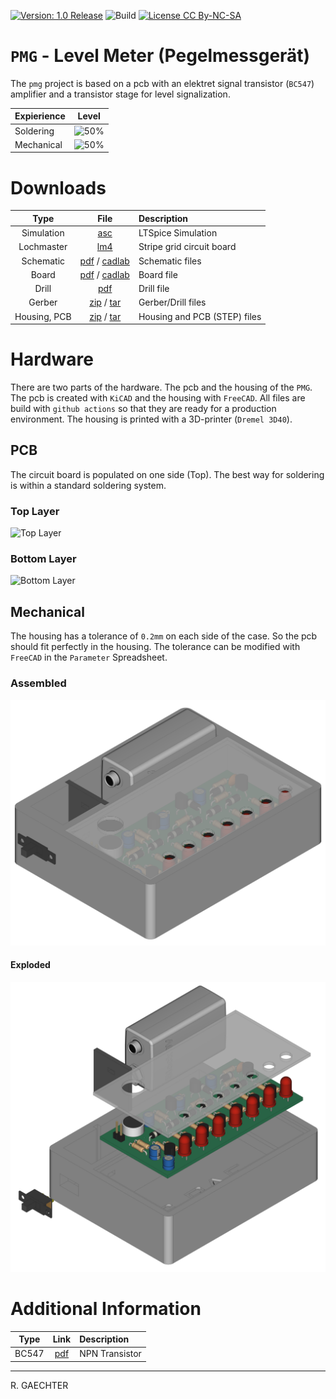 [![Version: 1.0 Release](https://img.shields.io/badge/Version-1.0%20Release-green.svg)](https://github.com/0x007e/pmg) ![Build](https://github.com/0x007e/pmg/actions/workflows/build.yml/badge.svg?branch=main) [![License CC By-NC-SA](https://img.shields.io/badge/Hardware-CC--BY--NC--SA--4.0-lightgrey)](https://creativecommons.org/licenses/by-nc-sa/4.0/legalcode)

# `PMG` - Level Meter (Pegelmessgerät)

The `pmg` project is based on a pcb with an elektret signal transistor (`BC547`) amplifier and a transistor stage for level signalization.

| Expierience | Level |
|:------------|:-----:|
| Soldering   | ![50%](https://progress-bar.xyz/25?progress_color=00ff00&suffix=%20Low&width=120) |
| Mechanical  | ![50%](https://progress-bar.xyz/25?progress_color=0000ff&suffix=%20Low&width=120) |

# Downloads

| Type      | File               | Description              |
|:---------:|:------------------:|:-------------------------|
| Simulation | [asc](https://github.com/0x007E/pmg/raw/refs/heads/main/PMG.asc) | LTSpice Simulation | 
| Lochmaster | [lm4](https://github.com/0x007E/pmg/raw/refs/heads/main/PMG.LM4) | Stripe grid circuit board | 
| Schematic | [pdf](https://github.com/0x007E/pmg/releases/latest/download/schematic.pdf) / [cadlab](https://cadlab.io/project/?/main/files)     | Schematic files          |
| Board     | [pdf](https://github.com/0x007E/pmg/releases/latest/download/pcb.pdf) / [cadlab](https://cadlab.io/project/?/main/files)     | Board file               |
| Drill     | [pdf](https://github.com/0x007E/pmg/releases/latest/download/drill.pdf) | Drill file               |
| Gerber    | [zip](https://github.com/0x007E/pmg/releases/latest/download/kicad.zip) / [tar](https://github.com/0x007E/pmg/releases/latest/download/kicad.tar.gz)                | Gerber/Drill files       |
| Housing, PCB | [zip](https://github.com/0x007E/pmg/releases/latest/download/freecad.zip) / [tar](https://github.com/0x007E/pmg/releases/latest/download/freecad.tar.gz) | Housing and PCB (STEP) files     |

# Hardware

There are two parts of the hardware. The pcb and the housing of the `PMG`. The pcb is created with `KiCAD` and the housing with `FreeCAD`. All files are build with `github actions` so that they are ready for a production environment. The housing is printed with a 3D-printer (`Dremel 3D40`).

## PCB

The circuit board is populated on one side (Top). The best way for soldering is within a standard soldering system.

### Top Layer

![Top Layer](https://github.com/0x007E/pmg/releases/latest/download/top.kicad.png)

### Bottom Layer

![Bottom Layer](https://github.com/0x007E/pmg/releases/latest/download/bottom.kicad.png)

## Mechanical

The housing has a tolerance of `0.2mm` on each side of the case. So the pcb should fit perfectly in the housing. The tolerance can be modified with `FreeCAD` in the `Parameter` Spreadsheet.

### Assembled

![Assembled](./images/assembled.png)

#### Exploded

![Exploded](./images/explosion.png)

# Additional Information

| Type       | Link               | Description              |
|:----------:|:------------------:|:-------------------------|
| BC547 | [pdf](https://www.sparkfun.com/datasheets/Components/BC546.pdf) | NPN Transistor |

---

R. GAECHTER
